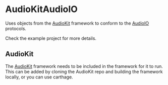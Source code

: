 # AudioKitAudioIO

Uses objects from the [AudioKit](https://github.com/AudioKit/AudioKit) framework to conform to the [AudioIO](https://github.com/meech-ward/AudioIO) protocols.

Check the example project for more details.

## AudioKit

The [AudioKit](https://github.com/AudioKit/AudioKit) framework needs to be included in the framework for it to run. This can be added by cloning the AudioKit repo and building the framework locally, or you can use carthage. 
